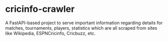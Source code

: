 # cricinfo-crawler

A FastAPI-based project to serve important information regarding details for matches, tournaments, players, statistics which are all scraped from sites like Wikipedia, ESPNCricinfo, Cricbuzz, etc.